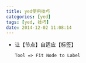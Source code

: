 ```yaml
---
title: yed使用技巧
categories: [yed]
tags: [yed, 技巧]
date: 2014-12-02 11:08:14
---
```


-   让【节点】自适应【标签】

        Tool => Fit Node to Label
